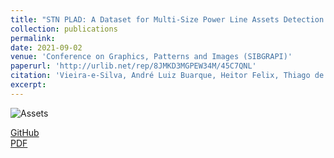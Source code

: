 ```yaml
---
title: "STN PLAD: A Dataset for Multi-Size Power Line Assets Detection in High-Resolution UAV Images"
collection: publications
permalink: 
date: 2021-09-02
venue: 'Conference on Graphics, Patterns and Images (SIBGRAPI)'
paperurl: 'http://urlib.net/rep/8JMKD3MGPEW34M/45C7QNL'
citation: 'Vieira-e-Silva, André Luiz Buarque, Heitor Felix, Thiago de Menezes Chaves, Francisco Paulo Magalhães Simões, Veronica Teichrieb, Michel Mozinho dos Santos, Hemir da Cunha Santiago, Virginia Adélia Cordeiro Sgotti, and Henrique Baptista Duffles Teixeira Lott Neto. "STN PLAD: A Dataset for Multi-Size Power Line Assets Detection in High-Resolution UAV Images." <i> arXiv preprint arXiv:2108.07944</i> (2021).'
excerpt: 
---
```

![Assets](https://andreluizbvs.github.io/files/stn-plad.png)

[GitHub](https://github.com/andreluizbvs/PLAD) <br />
[PDF](https://arxiv.org/pdf/2108.07944.pdf)
